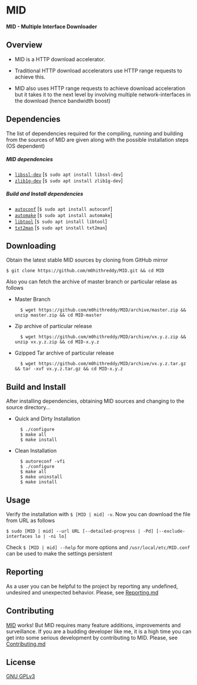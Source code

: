 # MID

**MID - Multiple Interface Downloader**

## Overview

* MID is a HTTP download accelerator.
 
* Traditional HTTP download accelerators use HTTP range requests to achieve this. 

* MID also uses HTTP range requests to achieve download acceleration but it takes it to the next level by involving multiple network-interfaces in the download (hence bandwidth boost)
 
## Dependencies

The list of dependencies required for the compiling, running and building from the sources of MID are given along with the possible installation steps (OS dependent)

##### MID dependencies

* [```libssl-dev```](https://github.com/openssl/openssl) [```$ sudo apt install libssl-dev```]
* [```zlib1g-dev```](https://github.com/madler/zlib) [```$ sudo apt install zlib1g-dev```]

##### Build and Install dependencies

* [```autoconf```](https://github.com/autotools-mirror/autoconf) [```$ sudo apt install autoconf```]
* [```automake```](https://github.com/autotools-mirror/automake) [```$ sudo apt install automake```]
* [```libtool```](https://github.com/autotools-mirror/libtool) [```$ sudo apt install libtool```]
* [```txt2man```](https://github.com/mvertes/txt2man) [```$ sudo apt install txt2man```]

## Downloading

Obtain the latest stable MID sources by cloning from GitHub mirror

	$ git clone https://github.com/m0hithreddy/MID.git && cd MID

Also you can fetch the archive of master branch or particular relase as follows

* Master Branch

		$ wget https://github.com/m0hithreddy/MID/archive/master.zip && unzip master.zip && cd MID-master
	
* Zip archive of particular release
		
		$ wget https://github.com/m0hithreddy/MID/archive/vx.y.z.zip && unzip vx.y.z.zip && cd MID-x.y.z

* Gzipped Tar archive of particular release
		
		$ wget https://github.com/m0hithreddy/MID/archive/vx.y.z.tar.gz && tar -xvf vx.y.z.tar.gz && cd MID-x.y.z

## Build and Install

After installing dependencies, obtaining MID sources and changing to the source directory...

* Quick and Dirty Installation

		$ ./configure
		$ make all
		$ make install

* Clean Installation

		$ autoreconf -vfi
		$ ./configure
		$ make all
		$ make uninstall
		$ make install

## Usage

Verify the installation with ```$ [MID | mid] -v```. Now you can download the file from URL as follows
			
	$ sudo [MID | mid] --url URL [--detailed-progress | -Pd] [--exclude-interfaces lo | -ni lo]

Check ```$ [MID | mid] --help``` for more options and ```/usr/local/etc/MID.conf``` can be used to make the settings persistent

## Reporting

As a user you can be helpful to the project by reporting any undefined, undesired and unexpected behavior. Please, see [Reporting.md](https://github.com/m0hithreddy/MID/blob/master/Reporting.md)

## Contributing

[MID](https://github.com/m0hithreddy/MID) works! But MID requires many feature additions, improvements and surveillance. If you are a budding developer like me, it is a high time
you can get into some serious development by contributing to MID. Please, see [Contributing.md](https://github.com/m0hithreddy/MID/blob/master/Contributing.md)

## License
[GNU GPLv3](https://choosealicense.com/licenses/gpl-3.0/)

